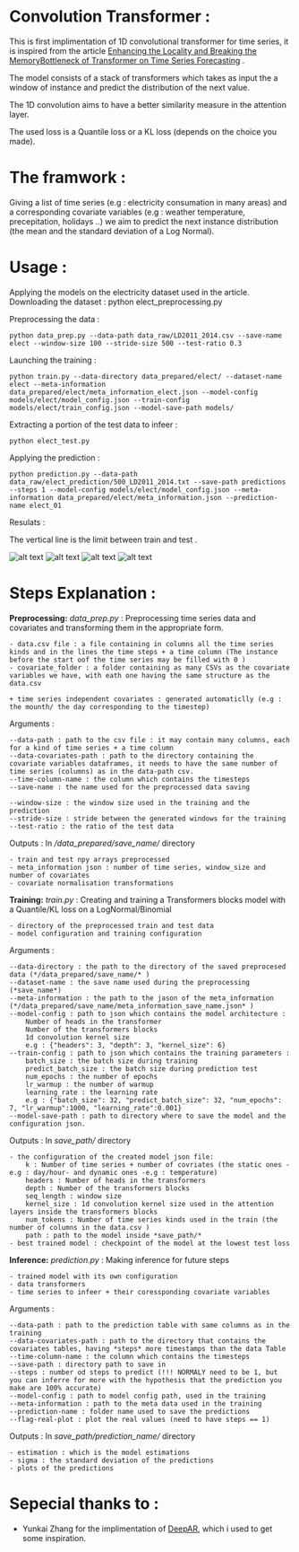 # Convolution Transformer :
This is first implimentation of 1D convolutional transformer for time series, it is inspired from the article [Enhancing the Locality and Breaking the MemoryBottleneck of Transformer on Time Series Forecasting](https://arxiv.org/pdf/1907.00235.pdf) .

The model consists of a stack of transformers which takes as input the a window of instance and predict the distribution of the next value.

The 1D convolution aims to have a better similarity measure in the attention layer.

The used loss is a Quantile loss or a KL loss (depends on the choice you made).

# The framwork : 

Giving a list of time series (e.g : electricity consumation in many areas) and a corresponding covariate variables (e.g : weather temperature, precepitation, holidays ..) we aim to predict the next instance distribution (the mean and the standard deviation of a Log Normal).

# Usage :
Applying the models on the electricity dataset used in the article.
Downloading the dataset : 
    python elect_preprocessing.py

Preprocessing the data : 

    python data_prep.py --data-path data_raw/LD2011_2014.csv --save-name elect --window-size 100 --stride-size 500 --test-ratio 0.3

Launching the training :

    python train.py --data-directory data_prepared/elect/ --dataset-name elect --meta-information data_prepared/elect/meta_information_elect.json --model-config models/elect/model_config.json --train-config models/elect/train_config.json --model-save-path models/

Extracting a portion of the test data to infeer :
    
    python elect_test.py

Applying the prediction :

    python prediction.py --data-path data_raw/elect_prediction/500_LD2011_2014.txt --save-path predictions --steps 1 --model-config models/elect/model_config.json --meta-information data_prepared/elect/meta_information.json --prediction-name elect_01

Resulats :

The vertical line is the limit between train and test .

![alt text](predictions/elect_01/11.png?raw=true)
![alt text](predictions/elect_01/20.png?raw=true)
![alt text](predictions/elect_01/15.png?raw=true)
![alt text](predictions/elect_01/44.png?raw=true)

# Steps Explanation :

**Preprocessing:** 
*data_prep.py* : 
Preprocessing time series data and covariates and transforming them in the appropriate form.

    - data.csv file : a file containing in columns all the time series kinds and in the lines the time steps + a time column (The instance before the start oof the time series may be filled with 0 )
    - covariate_folder : a folder containing as many CSVs as the covariate variables we have, with eath one having the same structure as the data.csv
    
    + time series independent covariates : generated automaticlly (e.g : the mounth/ the day corresponding to the timestep)
Arguments : 
    
    --data-path : path to the csv file : it may contain many columns, each for a kind of time series + a time column
    --data-covariates-path : path to the directory containing the  covariate variables dataframes, it needs to have the same number of time series (columns) as in the data-path csv.
    --time-column-name : the column which contains the timesteps
    --save-name : the name used for the preprocessed data saving

    --window-size : the window size used in the training and the prediction
    --stride-size : stride between the generated windows for the training 
    --test-ratio : the ratio of the test data

Outputs : In */data_prepared/save_name/* directory

    - train and test npy arrays preprocessed
    - meta_information json : number of time series, window_size and number of covariates
    - covariate normalisation transformations
    
**Training:**
*train.py* : 
Creating and training a Transformers blocks model with a Quantile/KL loss on a LogNormal/Binomial

    - directory of the preprocessed train and test data 
    - model configuration and training configuration

Arguments :

    --data-directory : the path to the directory of the saved preprocesed data (*/data_prepared/save_name/* )
    --dataset-name : the save name used during the preprocessing (*save_name*)
    --meta-information : the path to the jason of the meta_information (*/data_prepared/save_name/meta_information_save_name.json* )
    --model-config : path to json which contains the model architecture :
        Number of heads in the transformer
        Number of the transformers blocks 
        1d convolution kernel size
        e.g : {"headers": 3, "depth": 3, "kernel_size": 6}
    --train-config : path to json which contains the training parameters :
        batch_size : the batch size during training
        predict_batch_size : the batch size during prediction test
        num_epochs : the number of epochs
        lr_warmup : the number of warmup
        learning_rate : the learning rate
        e.g : {"batch_size": 32, "predict_batch_size": 32, "num_epochs": 7, "lr_warmup":1000, "learning_rate":0.001}
    --model-save-path : path to directory where to save the model and the configuration json.

Outputs : In *save_path/* directory

    - the configuration of the created model json file:
        k : Number of time series + number of covriates (the static ones -e.g : day/hour- and dynamic ones -e.g : temperature)
    	headers : Number of heads in the transformers
    	depth : Number of the transformers blocks 
    	seq_length : window size
    	kernel_size : 1d convolution kernel size used in the attention layers inside the transformers blocks
    	num_tokens : Number of time series kinds used in the train (the number of columns in the data.csv )
    	path : path to the model inside *save_path/*
    - best trained model : checkpoint of the model at the lowest test loss
**Inference:**
*prediction.py* :
Making inference for future  steps 
    
    - trained model with its own configuration
    - data transformers
    - time series to infeer + their coressponding covariate variables

Arguments :

    --data-path : path to the prediction table with same columns as in the training
    --data-covariates-path : path to the directory that contains the covariates tables, having *steps* more timestamps than the data Table
    --time-column-name : the column which contains the timesteps
    --save-path : directory path to save in
    --steps : number od steps to predict (!!! NORMALY need to be 1, but you can inferre for more with the hypothesis that the prediction you make are 100% accurate)
    --model-config : path to model config path, used in the training
    --meta-information : path to the meta data used in the training 
    --prediction-name : folder name used to save the predictions
    --flag-real-plot : plot the real values (need to have steps == 1)

    
Outputs :  In *save_path/prediction_name/* directory

    - estimation : which is the model estimations
    - sigma : the standard deviation of the predictions
    - plots of the predictions

# Sepecial thanks to : 
  - Yunkai Zhang for the implimentation of [DeepAR](https://github.com/zhykoties/TimeSeries), which i used to get some inspiration.
